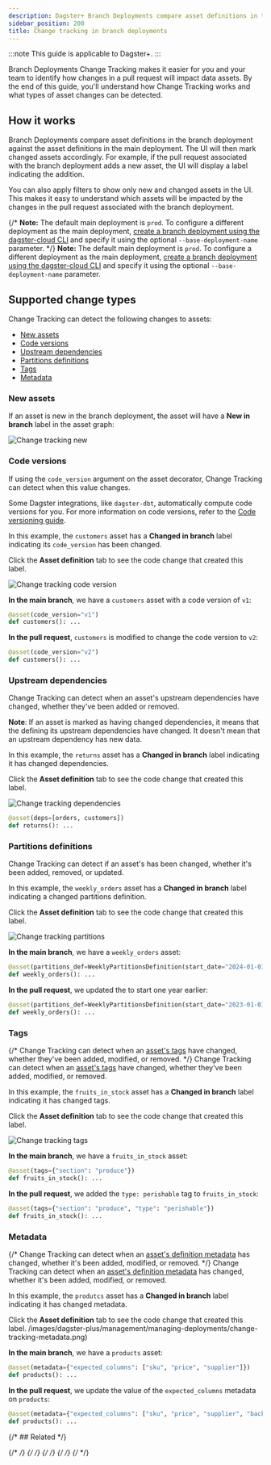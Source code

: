```yaml
---
description: Dagster+ Branch Deployments compare asset definitions in the branch deployment against the asset definitions in the main deployment, helping your team identify how changes in a pull request will impact data assets.
sidebar_position: 200
title: Change tracking in branch deployments
---
```


:::note
This guide is applicable to Dagster+.
:::

Branch Deployments Change Tracking makes it easier for you and your team to identify how changes in a pull request will impact data assets. By the end of this guide, you'll understand how Change Tracking works and what types of asset changes can be detected.

## How it works

Branch Deployments compare asset definitions in the branch deployment against the asset definitions in the main deployment. The UI will then mark changed assets accordingly. For example, if the pull request associated with the branch deployment adds a new asset, the UI will display a label indicating the addition.

You can also apply filters to show only new and changed assets in the UI. This makes it easy to understand which assets will be impacted by the changes in the pull request associated with the branch deployment.

{/* **Note:** The default main deployment is `prod`. To configure a different deployment as the main deployment, [create a branch deployment using the dagster-cloud CLI](/dagster-plus/managing-deployments/branch-deployments/using-branch-deployments) and specify it using the optional `--base-deployment-name` parameter. */}
**Note:** The default main deployment is `prod`. To configure a different deployment as the main deployment, [create a branch deployment using the dagster-cloud CLI](/dagster-plus/features/ci-cd/branch-deployments/using-branch-deployments-with-the-cli) and specify it using the optional `--base-deployment-name` parameter.

## Supported change types

Change Tracking can detect the following changes to assets:

- [New assets](#new-assets)
- [Code versions](#code-versions)
- [Upstream dependencies](#upstream-dependencies)
- [Partitions definitions](#partitions-definitions)
- [Tags](#tags)
- [Metadata](#metadata)

### New assets

If an asset is new in the branch deployment, the asset will have a **New in branch** label in the asset graph:

![Change tracking new](/images/dagster-plus/deployment/management/managing-deployments/change-tracking-new.png)

### Code versions

If using the `code_version` argument on the asset decorator, Change Tracking can detect when this value changes.

Some Dagster integrations, like `dagster-dbt`, automatically compute code versions for you. For more information on code versions, refer to the [Code versioning guide](/guides/build/assets/asset-versioning-and-caching).

<Tabs>
<TabItem value="Asset in the Dagster UI">

In this example, the `customers` asset has a **Changed in branch** label indicating its `code_version` has been changed.

Click the **Asset definition** tab to see the code change that created this label.

![Change tracking code version](/images/dagster-plus/deployment/management/managing-deployments/change-tracking-code-version.png)

</TabItem>
<TabItem value="Asset definition">

**In the main branch**, we have a `customers` asset with a code version of `v1`:

```python file=/dagster_cloud/branch_deployments/change_tracking_code_version.py startafter=start_main_deployment endbefore=end_main_deployment dedent=4
@asset(code_version="v1")
def customers(): ...
```

**In the pull request**, `customers` is modified to change the code version to `v2`:

```python file=/dagster_cloud/branch_deployments/change_tracking_code_version.py startafter=start_branch_deployment endbefore=end_branch_deployment dedent=4
@asset(code_version="v2")
def customers(): ...
```

</TabItem>
</Tabs>

### Upstream dependencies

Change Tracking can detect when an asset's upstream dependencies have changed, whether they've been added or removed.

**Note**: If an asset is marked as having changed dependencies, it means that the <PyObject section="assets" module="dagster" object="AssetKey" pluralize /> defining its upstream dependencies have changed. It doesn't mean that an upstream dependency has new data.

<Tabs>
<TabItem value="Asset in the Dagster UI">

In this example, the `returns` asset has a **Changed in branch** label indicating it has changed dependencies.

Click the **Asset definition** tab to see the code change that created this label.

![Change tracking dependencies](/images/dagster-plus/deployment/management/managing-deployments/change-tracking-dependencies.png)

```python file=/dagster_cloud/branch_deployments/change_tracking_dependencies.py startafter=start_branch_deployment endbefore=end_branch_deployment dedent=4
@asset(deps=[orders, customers])
def returns(): ...
```

</TabItem>
</Tabs>

### Partitions definitions

Change Tracking can detect if an asset's <PyObject section="partitions" object="PartitionsDefinition" /> has been changed, whether it's been added, removed, or updated.

<Tabs>
<TabItem value="Asset in the Dagster UI">

In this example, the `weekly_orders` asset has a **Changed in branch** label indicating a changed partitions definition.

Click the **Asset definition** tab to see the code change that created this label.

![Change tracking partitions](/images/dagster-plus/deployment/management/managing-deployments/change-tracking-partitions.png)

</TabItem>
<TabItem value="Asset definition">

**In the main branch**, we have a `weekly_orders` asset:

```python file=/dagster_cloud/branch_deployments/change_tracking_partitions_definition.py startafter=start_main_deployment endbefore=end_main_deployment dedent=4
@asset(partitions_def=WeeklyPartitionsDefinition(start_date="2024-01-01"))
def weekly_orders(): ...
```

**In the pull request**, we updated the <PyObject section="partitions" object="WeeklyPartitionsDefinition" /> to start one year earlier:

```python file=/dagster_cloud/branch_deployments/change_tracking_partitions_definition.py startafter=start_branch_deployment endbefore=end_branch_deployment dedent=4
@asset(partitions_def=WeeklyPartitionsDefinition(start_date="2023-01-01"))
def weekly_orders(): ...
```

</TabItem>
</Tabs>

### Tags

{/* Change Tracking can detect when an [asset's tags](/concepts/metadata-tags/tags) have changed, whether they've been added, modified, or removed. */}
Change Tracking can detect when an [asset's tags](/guides/build/assets/metadata-and-tags/tags) have changed, whether they've been added, modified, or removed.

<Tabs>
<TabItem value="Asset in the Dagster UI">

In this example, the `fruits_in_stock` asset has a **Changed in branch** label indicating it has changed tags.

Click the **Asset definition** tab to see the code change that created this label.

![Change tracking tags](/images/dagster-plus/deployment/management/managing-deployments/change-tracking-tags.png)

</TabItem>
<TabItem value="Asset definition">

**In the main branch**, we have a `fruits_in_stock` asset:

```python file=/dagster_cloud/branch_deployments/change_tracking_tags.py startafter=start_main_deployment endbefore=end_main_deployment dedent=4
@asset(tags={"section": "produce"})
def fruits_in_stock(): ...
```

**In the pull request**, we added the `type: perishable` tag to `fruits_in_stock`:

```python file=/dagster_cloud/branch_deployments/change_tracking_tags.py startafter=start_branch_deployment endbefore=end_branch_deployment dedent=4
@asset(tags={"section": "produce", "type": "perishable"})
def fruits_in_stock(): ...
```

</TabItem>
</Tabs>

### Metadata

{/* Change Tracking can detect when an [asset's definition metadata](/concepts/metadata-tags/asset-metadata#attaching-definition-metadata) has changed, whether it's been added, modified, or removed. */}
Change Tracking can detect when an [asset's definition metadata](/guides/build/assets/metadata-and-tags/) has changed, whether it's been added, modified, or removed.

<Tabs>
<TabItem value="Asset in the Dagster UI">

In this example, the `produtcs` asset has a **Changed in branch** label indicating it has changed metadata.

Click the **Asset definition** tab to see the code change that created this label.
/images/dagster-plus/management/managing-deployments/change-tracking-metadata.png)

</TabItem>
<TabItem value="Asset definition">

**In the main branch**, we have a `products` asset:

```python file=/dagster_cloud/branch_deployments/change_tracking_metadata.py startafter=start_main_deployment endbefore=end_main_deployment dedent=4
@asset(metadata={"expected_columns": ["sku", "price", "supplier"]})
def products(): ...
```

**In the pull request**, we update the value of the `expected_columns` metadata on `products`:

```python file=/dagster_cloud/branch_deployments/change_tracking_metadata.py startafter=start_branch_deployment endbefore=end_branch_deployment dedent=4
@asset(metadata={"expected_columns": ["sku", "price", "supplier", "backstock"]})
def products(): ...
```

</TabItem>
</Tabs>

{/* ## Related */}

{/* <ArticleList> */}
{/* <ArticleListItem title="Branch deployments" href="/dagster-plus/managing-deployments/branch-deployments"></ArticleListItem> */}
{/* <ArticleListItem title="Managing Dagster+ deployments" href="/dagster-plus/managing-deployments"></ArticleListItem> */}
{/* <ArticleListItem title="Dagster Cloud" href="/dagster-plus"></ArticleListItem> */}
{/* </ArticleList> */}
